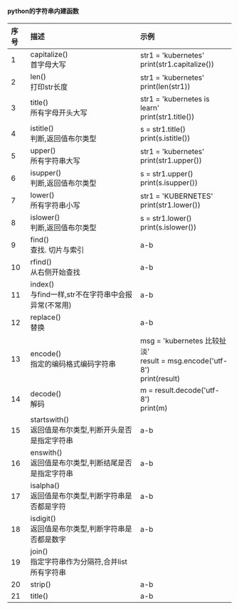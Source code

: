 #### python的字符串内建函数
| 序号  | 描述                                                                 |  示例  |
| :-    | :-                                                                   | :-     |
| 1     |  capitalize()  <br> 首字母大写                                       |str1 = 'kubernetes' <br> print(str1.capitalize())       |
| 2     |  len()         <br> 打印str长度                                      |str1 = 'kubernetes' <br> print(len(str1))               |
| 3     |  title()       <br> 所有字母开头大写                                 |str1 = 'kubernetes is learn' <br> print(str1.title())   |
| 4     |  istitle()     <br> 判断,返回值布尔类型                              |s = str1.title() <br> print(s.istitle())                |
| 5     |  upper()       <br> 所有字符串大写                                   |str1 = 'kubernetes' <br> print(str1.upper())            |
| 6     |  isupper()     <br> 判断,返回值布尔类型                              |s = str1.upper() <br> print(s.isupper())         |
| 7     |  lower()       <br> 所有字符串小写                                   |str1 = 'KUBERNETES' <br> print(str1.lower())         |
| 8     |  islower()     <br> 判断,返回值布尔类型                              |s = str1.lower() <br> print(s.islower())         |
| 9     |  find()        <br> 查找. 切片与索引                                 |a-b         |
| 10    |  rfind()       <br> 从右侧开始查找                                   |a-b         |
| 11    |  index()       <br> 与find一样,str不在字符串中会报异常(不常用)       |a-b         |
| 12    |  replace()     <br> 替换                                             |a-b         |
| 13    |  encode()      <br> 指定的编码格式编码字符串                         |msg = 'kubernetes 比较扯淡' <br> result = msg.encode('utf-8') <br> print(result)|
| 14    |  decode()      <br> 解码                                             |m = result.decode('utf-8') <br> print(m)|
| 15    |  startswith()  <br> 返回值是布尔类型,判断开头是否是指定字符串        |a-b         |
| 16    |  enswith()     <br> 返回值是布尔类型,判断结尾是否是指定字符串        |a-b         |
| 17    |  isalpha()     <br> 返回值是布尔类型,判断字符串是否都是字符          |a-b         |
| 18    |  isdigit()     <br> 返回值是布尔类型,判断字符串是否都是数字          |a-b         |
| 19    |  join()        <br> 指定字符串作为分隔符,合并list所有字符串          |         |
| 20    |  strip()                                            |a-b         |
| 21    |  title()                                            |a-b         |



